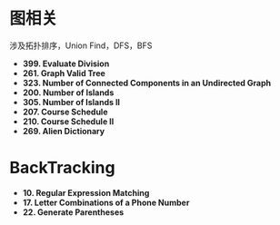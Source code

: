 # 图相关

涉及拓扑排序，Union Find，DFS，BFS
 - **399. Evaluate Division**
 - **261. Graph Valid Tree**
 - **323. Number of Connected Components in an Undirected Graph**
 - **200. Number of Islands**
 - **305. Number of Islands II**
 - **207. Course Schedule**
 - **210. Course Schedule II**
 - **269. Alien Dictionary**
 
 # BackTracking
 - **10. Regular Expression Matching**
 - **17. Letter Combinations of a Phone Number**
 - **22. Generate Parentheses**

